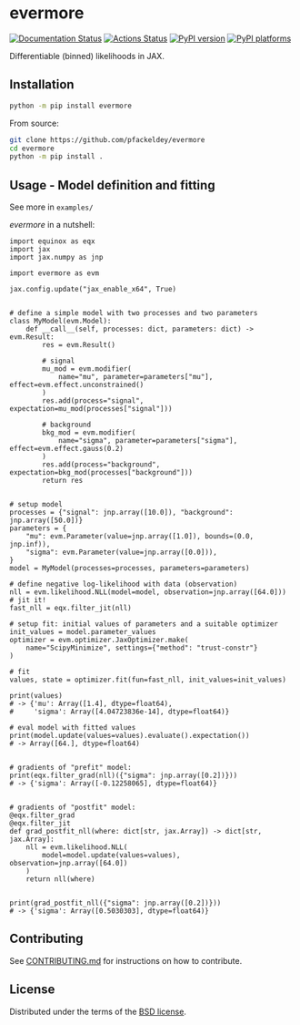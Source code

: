 # evermore

[![Documentation Status](https://readthedocs.org/projects/dilax/badge/?version=latest)](https://dilax.readthedocs.io/en/latest/?badge=latest)
[![Actions Status][actions-badge]][actions-link]
[![PyPI version][pypi-version]][pypi-link]
[![PyPI platforms][pypi-platforms]][pypi-link]

Differentiable (binned) likelihoods in JAX.

## Installation

```bash
python -m pip install evermore
```

From source:

```bash
git clone https://github.com/pfackeldey/evermore
cd evermore
python -m pip install .
```

## Usage - Model definition and fitting

See more in `examples/`

_evermore_ in a nutshell:

```python3
import equinox as eqx
import jax
import jax.numpy as jnp

import evermore as evm

jax.config.update("jax_enable_x64", True)


# define a simple model with two processes and two parameters
class MyModel(evm.Model):
    def __call__(self, processes: dict, parameters: dict) -> evm.Result:
        res = evm.Result()

        # signal
        mu_mod = evm.modifier(
            name="mu", parameter=parameters["mu"], effect=evm.effect.unconstrained()
        )
        res.add(process="signal", expectation=mu_mod(processes["signal"]))

        # background
        bkg_mod = evm.modifier(
            name="sigma", parameter=parameters["sigma"], effect=evm.effect.gauss(0.2)
        )
        res.add(process="background", expectation=bkg_mod(processes["background"]))
        return res


# setup model
processes = {"signal": jnp.array([10.0]), "background": jnp.array([50.0])}
parameters = {
    "mu": evm.Parameter(value=jnp.array([1.0]), bounds=(0.0, jnp.inf)),
    "sigma": evm.Parameter(value=jnp.array([0.0])),
}
model = MyModel(processes=processes, parameters=parameters)

# define negative log-likelihood with data (observation)
nll = evm.likelihood.NLL(model=model, observation=jnp.array([64.0]))
# jit it!
fast_nll = eqx.filter_jit(nll)

# setup fit: initial values of parameters and a suitable optimizer
init_values = model.parameter_values
optimizer = evm.optimizer.JaxOptimizer.make(
    name="ScipyMinimize", settings={"method": "trust-constr"}
)

# fit
values, state = optimizer.fit(fun=fast_nll, init_values=init_values)

print(values)
# -> {'mu': Array([1.4], dtype=float64),
#     'sigma': Array([4.04723836e-14], dtype=float64)}

# eval model with fitted values
print(model.update(values=values).evaluate().expectation())
# -> Array([64.], dtype=float64)


# gradients of "prefit" model:
print(eqx.filter_grad(nll)({"sigma": jnp.array([0.2])}))
# -> {'sigma': Array([-0.12258065], dtype=float64)}


# gradients of "postfit" model:
@eqx.filter_grad
@eqx.filter_jit
def grad_postfit_nll(where: dict[str, jax.Array]) -> dict[str, jax.Array]:
    nll = evm.likelihood.NLL(
        model=model.update(values=values), observation=jnp.array([64.0])
    )
    return nll(where)


print(grad_postfit_nll({"sigma": jnp.array([0.2])}))
# -> {'sigma': Array([0.5030303], dtype=float64)}
```

## Contributing

See [CONTRIBUTING.md](CONTRIBUTING.md) for instructions on how to contribute.

## License

Distributed under the terms of the [BSD license](LICENSE).

<!-- prettier-ignore-start -->
[actions-badge]:            https://github.com/pfackeldey/evermore/workflows/CI/badge.svg
[actions-link]:             https://github.com/pfackeldey/evermore/actions
[pypi-link]:                https://pypi.org/project/evermore/
[pypi-platforms]:           https://img.shields.io/pypi/pyversions/evermore
[pypi-version]:             https://img.shields.io/pypi/v/evermore
<!-- prettier-ignore-end -->
